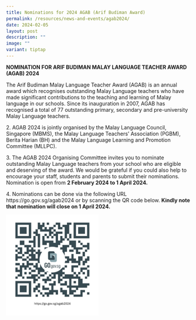 ```yaml
---
title: Nominations for 2024 AGAB (Arif Budiman Award)
permalink: /resources/news-and-events/agab2024/
date: 2024-02-05
layout: post
description: ""
image: ""
variant: tiptap
---
```

<p><strong>NOMINATION FOR ARIF BUDIMAN MALAY LANGUAGE TEACHER AWARD (AGAB) 2024</strong>
</p>
<p>The Arif Budiman Malay Language Teacher Award (AGAB) is an annual award
which recognises outstanding Malay Language teachers who have made significant
contributions to the teaching and learning of Malay language in our schools.
Since its inauguration in 2007, AGAB has recognised a total of 77 outstanding
primary, secondary and pre-university Malay Language teachers.</p>
<p>2. AGAB 2024 is jointly organised by the Malay Language Council, Singapore
(MBMS), the Malay Language Teachers’ Association (PGBM), Berita Harian
(BH) and the Malay Language Learning and Promotion Committee (MLLPC).</p>
<p>3. The AGAB 2024 Organising Committee invites you to nominate outstanding
Malay Language teachers from your school who are eligible and deserving
of the award. We would be grateful if you could also help to encourage
your staff, students and parents to submit their nominations. Nomination
is open from <strong>2 February 2024 to 1 April 2024.</strong>
</p>
<p>4. Nominations can be done via the following URL <a rel="noopener noreferrer nofollow" target="_blank">https://go.gov.sg/agab2024</a> or
by scanning the QR code below. <strong>Kindly note that nomination will close on 1 April 2024.</strong>
</p>
<p></p>
<div class="isomer-image-wrapper">
<img style="width: 50%;" height="auto" width="100%" alt="" src="/images/AGAB_2024.jpg">
</div>
<p></p>